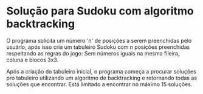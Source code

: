 # Solução para Sudoku com algoritmo backtracking

O programa solicita um número 'n' de posições a serem preenchidas pelo usuário, após isso cria um tabuleiro Sudoku com n posições preenchidas respeitando as regras do jogo: Sem números iguais na mesma fileira, coluna e blocos 3x3.

Após a criação do tabuleiro inicial, o programa começa a procurar soluções pro tabuleiro utilizando um algoritmo de backtracking e retornando todas as soluções que encontrar. Está limitado a encontrar no máximo 15 soluções.